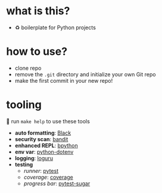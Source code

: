 # what is this?

* ♻️ boilerplate for Python projects

# how to use?

* clone repo
* remove the `.git` directory and initialize your own Git repo
* make the first commit in your new repo!

# tooling

📝 run `make help` to use these tools

* __auto formatting__: [Black](https://github.com/ambv/black)
* __security scan__: [bandit](https://github.com/openstack/bandit)
* __enhanced REPL__: [bpython](https://github.com/bpython/bpython)
* __env var__: [python-dotenv](https://github.com/theskumar/python-dotenv)
* __logging__: [loguru](https://github.com/Delgan/loguru)
* __testing__
    - _runner_: [pytest](https://github.com/pytest-dev/pytest)
    - _coverage_: [coverage](https://github.com/nedbat/coveragepy)
    - _progress bar_: [pytest-sugar](https://github.com/Frozenball/pytest-sugar)
